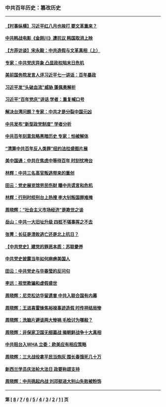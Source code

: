 ### 中共百年历史：篡改历史
---
#### [【时事纵横】习近平红八月也挨打 要文革重来？](../../pages/nf1176115/n13231393.md?09250430) 
#### [中共韩战电影《金刚川》遭抗议 韩国取消上映](../../pages/nf1176115/n13219114.md?09250430) 
#### [【方菲访谈】宋永毅：中共造假与文革真相（上）](../../pages/nf1176115/n13200760.md?09250430) 
#### [专家：中共党庆异象 凸显政权陷末日危机](../../pages/nf1176115/n13067084.md?09250430) 
#### [美前国务院发言人评习近平七一讲话：百年暴政](../../pages/nf1176115/n13066986.md?09250430) 
#### [习近平发“头破血流”威胁 蓬佩奥解析](../../pages/nf1176115/n13063604.md?09250430) 
#### [习近平“百年党庆”讲话 学者：重复喊口号](../../pages/nf1176115/n13061411.md?09250430) 
#### [解决台湾问题？专家：中共才是分裂中国元凶](../../pages/nf1176115/n13060811.md?09250430) 
#### [中共发布“新型政党制度” 学者分析](../../pages/nf1176115/n13056354.md?09250430) 
#### [中共百年刻意忽略黑暗历史 专家：怕被解体](../../pages/nf1176115/n13056056.md?09250430) 
#### [“清算中共百年反人类罪”纽约法拉盛图片展](../../pages/nf1176115/n13052220.md?09250430) 
#### [美中国通：中共在焦虑中等待百年 时刻忧垮台](../../pages/nf1176115/n13048820.md?09250430) 
#### [林辉：中共三名高官叛逃带来的重创](../../pages/nf1176115/n13035206.md?09250430) 
#### [田云：党史展览馆劳民伤财 曝中共谎言和危机](../../pages/nf1176115/n13033900.md?09250430) 
#### [林辉：行刑时绞刑台上热搜 李大钊叛国罪难掩](../../pages/nf1176115/n13031965.md?09250430) 
#### [周晓辉：“社会主义市场经济”是欺世之谈](../../pages/nf1176115/n13024090.md?09250430) 
#### [岳山：中共一大旧址升级 四桩不堪事挥之不去](../../pages/nf1176115/n13021697.md?09250430) 
#### [张菁：长征是溃败逃亡还是北上抗日？](../../pages/nf1176115/n13020585.md?09250430) 
#### [【中共党史】建党的罪恶本质：苏联豢养](../../pages/nf1176115/n13011888.md?09250430) 
#### [中共党史披露当年如何麻痹美国人](../../pages/nf1176115/n12966400.md?09250430) 
#### [田云：中共党史与华春莹的反问句](../../pages/nf1176115/n12765178.md?09250430) 
#### [李远：视觉欺骗和虚假盛世](../../pages/nf1176115/n12993376.md?09250430) 
#### [周晓辉：尼克松访华留遗害 中共入联合国有内幕](../../pages/nf1176115/n12991422.md?09250430) 
#### [周晓辉：王进喜雷锋焦裕禄事迹造假 时传祥结局惨](../../pages/nf1176115/n12985497.md?09250430) 
#### [周晓辉：洗脑片避谈两大惨祸 毛检讨为哪般？](../../pages/nf1176115/n12971285.md?09250430) 
#### [周晓辉：非保家卫国无细菌战 揭朝鲜战争十大真相](../../pages/nf1176115/n12954161.md?09250430) 
#### [中共阻台入WHA 立委：欧美应有相应策略](../../pages/nf1176115/n12939343.md?09250430) 
#### [周晓辉：三大战役拿平民当炮灰 围长春饿死几十万](../../pages/nf1176115/n12934921.md?09250430) 
#### [新西兰学员庆法轮大法日 政要称颂支持](../../pages/nf1176115/n12932715.md?09250430) 
#### [周晓辉：中共挑起内战 刘邓挺进大别山失败被粉饰](../../pages/nf1176115/n12929004.md?09250430) 

---
#### 第 [ [8](./8.md?09250430) / [7](./7.md?09250430) / [6](./6.md?09250430) / [5](./5.md?09250430) / [4](./4.md?09250430) / [3](./3.md?09250430) / [2](./2.md?09250430) / [1](./1.md?09250430) ] 页
